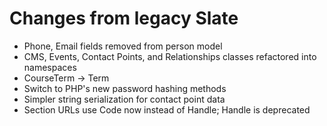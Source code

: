 # Changes from legacy Slate
- Phone, Email fields removed from person model
- CMS, Events, Contact Points, and Relationships classes refactored into namespaces
- CourseTerm -> Term 
- Switch to PHP's new password hashing methods
- Simpler string serialization for contact point data
- Section URLs use Code now instead of Handle; Handle is deprecated
